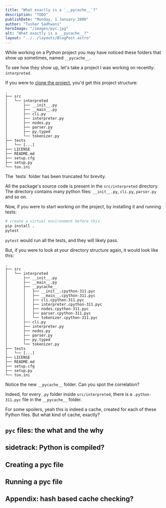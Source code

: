 ```yaml
---
title: "What exactly is a `__pycache__`?"
description: "TODO"
publishDate: "Monday, 1 January 2000"
author: "Tushar Sadhwani"
heroImage: "/images/pyc.jpg"
alt: "What exactly is a __pycache__?"
layout: "../../layouts/BlogPost.astro"
---
```


While working on a Python project you may have noticed these folders that show up sometimes, named `__pycache__`.

To see how they show up, let's take a project I was working on recently: `interpreted`.

If you were to [clone the project](https://github.com/tusharsadhwani/interpreted), you'd get this project structure:

```text
.
├── src
│   └── interpreted
│       ├── __init__.py
│       ├── __main__.py
│       ├── cli.py
│       ├── interpreter.py
│       ├── nodes.py
│       ├── parser.py
│       ├── py.typed
│       └── tokenizer.py
├── tests
│   └── [...]
├── LICENSE
├── README.md
├── setup.cfg
├── setup.py
└── tox.ini
```

<figcaption>
The `tests` folder has been truncated for brevity.
</figcaption>

All the package's source code is present in the `src/interpreted` directory. The directory contains many python files: `__init__.py`, `cli.py`, `parser.py` and so on.

Now, if you were to start working on the project, by installing it and running tests:

```bash
# create a virtual environment before this
pip install .
pytest
```

`pytest` would run all the tests, and they will likely pass.

But, if you were to look at your directory structure again, it would look like this:

```text
.
├── src
│   └── interpreted
│       ├── __init__.py
│       ├── __main__.py
│       ├── __pycache__
│       │   ├── __init__.cpython-311.pyc
│       │   ├── __main__.cpython-311.pyc
│       │   ├── cli.cpython-311.pyc
│       │   ├── interpreter.cpython-311.pyc
│       │   ├── nodes.cpython-311.pyc
│       │   ├── parser.cpython-311.pyc
│       │   └── tokenizer.cpython-311.pyc
│       ├── cli.py
│       ├── interpreter.py
│       ├── nodes.py
│       ├── parser.py
│       ├── py.typed
│       └── tokenizer.py
├── tests
│   └── [...]
├── LICENSE
├── README.md
├── setup.cfg
├── setup.py
└── tox.ini
```

Notice the new `__pycache__` folder. Can you spot the correlation?

Indeed, for every `.py` folder inside `src/interpreted`, there is a `.python-311.pyc` file in the `__pycache__` folder.

For some spoilers, yeah this is indeed a cache, created for each of these Python files. But what kind of cache, exactly?

## `pyc` files: the what and the why

<!-- So they exist because python has to be compiled to bytecode before it runs, and by caching the compiled bytecode of the files that don't change very often you decrease startup time. Demonstrate this? -->

## sidetrack: Python is compiled?

<!-- Yeah. Why? because bytecode VMs are faster, almost every interpreted langauge compiles to bytecode. Even java. Show bytecode. -->

## Creating a pyc file

<!-- Basically, import a file from another. Now you have a pyc file. But also do it manually. -->
<!-- This is exactly why the cache showed up when we ran tests, because running tests imports the project files, which triggers cache creation. -->
<!-- By manually i mean, _really_ manually. Like create a module from nothing. -->

## Running a pyc file

<!-- Well, do nothing. Python will verify timestamp/hash, and run the pyc file for you. But how do you know for sure?: Verify it with a flag  Also how can I run it manually? -->

## Appendix: hash based cache checking?
